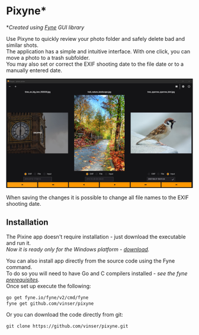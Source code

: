 # Pixyne*

\**Created using [Fyne](https://github.com/fyne-io/fyne) GUI library*


Use Pixyne to quickly review your photo folder and safely delete bad and similar shots.  
The application has a simple and intuitive interface. With one click, you can move a photo to a trash subfolder.  
You may also set or correct the EXIF shooting date to the file date or to a manually entered date.  


![image](pixyneapp.jpg)

When saving the changes it is possible to change all file names to the EXIF shooting date.

## Installation

The Pixine app doesn't require installation - just download the executable and run it.  
*Now it is ready only for the Windows platform - [download](https://github.com/vinser/pixyne/releases/download/v1.0.0/pixine.exe).*  

You can also install app directly from the source code using the Fyne command.  
To do so you will need to have Go and C compilers installed - *see the fyne [prerequisites](https://developer.fyne.io/started/).*  
Once set up execute the following:
```
go get fyne.io/fyne/v2/cmd/fyne
fyne get github.com/vinser/pixyne
```
Or you can download the code directly from git:
```
git clone https://github.com/vinser/pixyne.git
```
